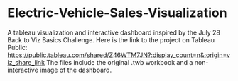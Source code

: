# Electric-Vehicle-Sales-Visualization
A tableau visualization and interactive dashboard inspired by the July 28 Back to Viz Basics Challenge.
Here is the link to the project on Tableau Public: https://public.tableau.com/shared/Z46WTM7JN?:display_count=n&:origin=viz_share_link 
The files include the original .twb workbook and a non-interactive image of the dashboard.
